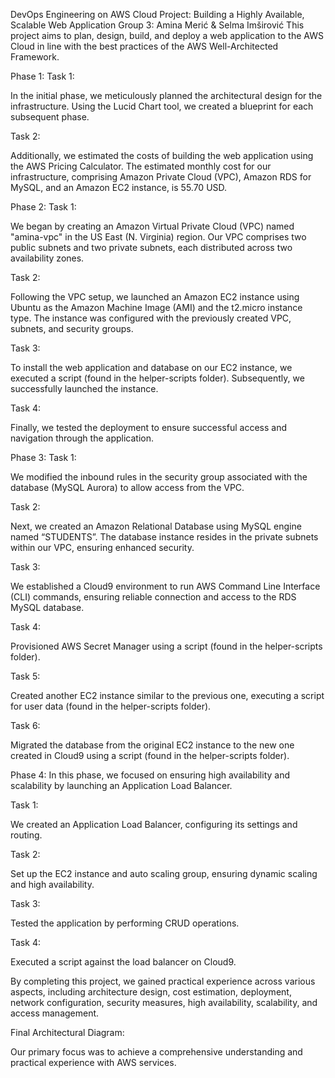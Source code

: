 DevOps Engineering on AWS Cloud
Project: Building a Highly Available, Scalable Web Application
Group 3: Amina Merić & Selma Imširović
This project aims to plan, design, build, and deploy a web application to the AWS Cloud in line with the best practices of the AWS Well-Architected Framework.

Phase 1:
Task 1:

In the initial phase, we meticulously planned the architectural design for the infrastructure. Using the Lucid Chart tool, we created a blueprint for each subsequent phase.

Task 2:

Additionally, we estimated the costs of building the web application using the AWS Pricing Calculator. The estimated monthly cost for our infrastructure, comprising Amazon Private Cloud (VPC), Amazon RDS for MySQL, and an Amazon EC2 instance, is 55.70 USD.

Phase 2:
Task 1:

We began by creating an Amazon Virtual Private Cloud (VPC) named "amina-vpc" in the US East (N. Virginia) region. Our VPC comprises two public subnets and two private subnets, each distributed across two availability zones.

Task 2:

Following the VPC setup, we launched an Amazon EC2 instance using Ubuntu as the Amazon Machine Image (AMI) and the t2.micro instance type. The instance was configured with the previously created VPC, subnets, and security groups.

Task 3:

To install the web application and database on our EC2 instance, we executed a script (found in the helper-scripts folder). Subsequently, we successfully launched the instance.

Task 4:

Finally, we tested the deployment to ensure successful access and navigation through the application.

Phase 3:
Task 1:

We modified the inbound rules in the security group associated with the database (MySQL Aurora) to allow access from the VPC.

Task 2:

Next, we created an Amazon Relational Database using MySQL engine named “STUDENTS”. The database instance resides in the private subnets within our VPC, ensuring enhanced security.

Task 3:

We established a Cloud9 environment to run AWS Command Line Interface (CLI) commands, ensuring reliable connection and access to the RDS MySQL database.

Task 4:

Provisioned AWS Secret Manager using a script (found in the helper-scripts folder).

Task 5:

Created another EC2 instance similar to the previous one, executing a script for user data (found in the helper-scripts folder).

Task 6:

Migrated the database from the original EC2 instance to the new one created in Cloud9 using a script (found in the helper-scripts folder).

Phase 4:
In this phase, we focused on ensuring high availability and scalability by launching an Application Load Balancer.

Task 1:

We created an Application Load Balancer, configuring its settings and routing.

Task 2:

Set up the EC2 instance and auto scaling group, ensuring dynamic scaling and high availability.

Task 3:

Tested the application by performing CRUD operations.

Task 4:

Executed a script against the load balancer on Cloud9.

By completing this project, we gained practical experience across various aspects, including architecture design, cost estimation, deployment, network configuration, security measures, high availability, scalability, and access management.

Final Architectural Diagram:


Our primary focus was to achieve a comprehensive understanding and practical experience with AWS services.

